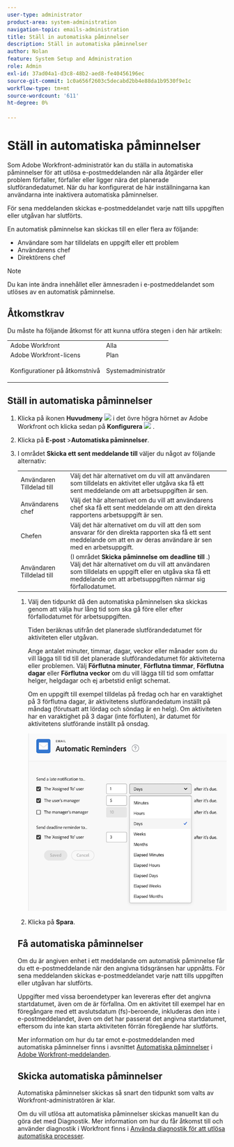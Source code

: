 ```yaml
---
user-type: administrator
product-area: system-administration
navigation-topic: emails-administration
title: Ställ in automatiska påminnelser
description: Ställ in automatiska påminnelser
author: Nolan
feature: System Setup and Administration
role: Admin
exl-id: 37ad04a1-d3c8-48b2-aed8-fe40456196ec
source-git-commit: 1c0a656f2603c5decabd2bb4e88da1b9530f9e1c
workflow-type: tm+mt
source-wordcount: '611'
ht-degree: 0%

---
```


# Ställ in automatiska påminnelser

<!--DON'T DELETE, DRAFT OR HIDE THIS ARTICLE. IT IS LINKED TO THE PRODUCT, THROUGH THE CONTEXT SENSITIVE HELP LINKS.-->

Som Adobe Workfront-administratör kan du ställa in automatiska påminnelser för att utlösa e-postmeddelanden när alla åtgärder eller problem förfaller, förfaller eller ligger nära det planerade slutförandedatumet. När du har konfigurerat de här inställningarna kan användarna inte inaktivera automatiska påminnelser.

För sena meddelanden skickas e-postmeddelandet varje natt tills uppgiften eller utgåvan har slutförts.

En automatisk påminnelse kan skickas till en eller flera av följande:

* Användare som har tilldelats en uppgift eller ett problem
* Användarens chef
* Direktörens chef

>[!NOTE]
>
>Du kan inte ändra innehållet eller ämnesraden i e-postmeddelandet som utlöses av en automatisk påminnelse.

## Åtkomstkrav

Du måste ha följande åtkomst för att kunna utföra stegen i den här artikeln:

<table style="table-layout:auto"> 
 <col> 
 <col> 
 <tbody> 
  <tr> 
   <td role="rowheader">Adobe Workfront</td> 
   <td>Alla</td> 
  </tr> 
  <tr> 
   <td role="rowheader">Adobe Workfront-licens</td> 
   <td>Plan</td> 
  </tr> 
  <tr> 
   <td role="rowheader">Konfigurationer på åtkomstnivå</td> 
   <td> <p>Systemadministratör</p> </td> 
  </tr> 
 </tbody> 
</table>

## Ställ in automatiska påminnelser

1. Klicka på ikonen **Huvudmeny** ![](assets/main-menu-icon.png) i det övre högra hörnet av Adobe Workfront och klicka sedan på **Konfigurera** ![](assets/gear-icon-settings.png) .

1. Klicka på **E-post** >**Automatiska påminnelser**.

1. I området **Skicka ett sent meddelande till** väljer du något av följande alternativ:

   <table>
    <tr>
        <td>Användaren Tilldelad till</td>
        <td>Välj det här alternativet om du vill att användaren som tilldelats en aktivitet eller utgåva ska få ett sent meddelande om att arbetsuppgiften är sen.</td>
        <td></td>
    </tr>
    <tr>
        <td>Användarens chef</td>
        <td>Välj det här alternativet om du vill att användarens chef ska få ett sent meddelande om att den direkta rapportens arbetsuppgift är sen.</td>
        <td></td>
    </tr>
    <tr>
        <td>Chefen</td>
        <td>Välj det här alternativet om du vill att den som ansvarar för den direkta rapporten ska få ett sent meddelande om att en av deras användare är sen med en arbetsuppgift.</td>
        <td></td>
    </tr>
    <tr>
        <td>Användaren Tilldelad till</td>
        <td>(I området <b>Skicka påminnelse om deadline till </b>.) Välj det här alternativet om du vill att användaren som tilldelats en uppgift eller en utgåva ska få ett meddelande om att arbetsuppgiften närmar sig förfallodatumet.</td>
        <td></td>
    </tr>
</table>

1. Välj den tidpunkt då den automatiska påminnelsen ska skickas genom att välja hur lång tid som ska gå före eller efter förfallodatumet för arbetsuppgiften.

   Tiden beräknas utifrån det planerade slutförandedatumet för aktiviteten eller utgåvan.

   Ange antalet minuter, timmar, dagar, veckor eller månader som du vill lägga till tid till det planerade slutförandedatumet för aktiviteterna eller problemen. Välj **Förflutna minuter**, **Förflutna timmar**, **Förflutna dagar** eller **Förflutna veckor** om du vill lägga till tid som omfattar helger, helgdagar och ej arbetstid enligt schemat.

   Om en uppgift till exempel tilldelas på fredag och har en varaktighet på 3 förflutna dagar, är aktivitetens slutförandedatum inställt på måndag (förutsatt att lördag och söndag är en helg). Om aktiviteten har en varaktighet på 3 dagar (inte förfluten), är datumet för aktivitetens slutförande inställt på onsdag.

   ![](assets/time-increments-for-automatic-reminder.png)

1. Klicka på **Spara**.

## Få automatiska påminnelser

Om du är angiven enhet i ett meddelande om automatisk påminnelse får du ett e-postmeddelande när den angivna tidsgränsen har uppnåtts. För sena meddelanden skickas e-postmeddelandet varje natt tills uppgiften eller utgåvan har slutförts.

Uppgifter med vissa beroendetyper kan levereras efter det angivna startdatumet, även om de är förfallna. Om en aktivitet till exempel har en föregångare med ett avslutsdatum (fs)-beroende, inkluderas den inte i e-postmeddelandet, även om det har passerat det angivna startdatumet, eftersom du inte kan starta aktiviteten förrän föregående har slutförts.

Mer information om hur du tar emot e-postmeddelanden med automatiska påminnelser finns i avsnittet [Automatiska påminnelser](../../../workfront-basics/using-notifications/wf-notifications.md#automatic-reminders) i [Adobe Workfront-meddelanden](../../../workfront-basics/using-notifications/wf-notifications.md).

## Skicka automatiska påminnelser

Automatiska påminnelser skickas så snart den tidpunkt som valts av Workfront-administratören är klar.

Om du vill utlösa att automatiska påminnelser skickas manuellt kan du göra det med Diagnostik. Mer information om hur du får åtkomst till och använder diagnostik i Workfront finns i [Använda diagnostik för att utlösa automatiska processer](../../../administration-and-setup/manage-workfront/run-diagnostics/use-diagnostics-to-trigger-automated-processes.md).
